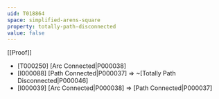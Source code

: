 ```yaml
---
uid: T018864
space: simplified-arens-square
property: totally-path-disconnected
value: false
---
```

[[Proof]]

* [T000250] [Arc Connected|P000038]
* [I000088] [Path Connected|P000037] => ~[Totally Path Disconnected|P000046]
* [I000039] [Arc Connected|P000038] => [Path Connected|P000037]

